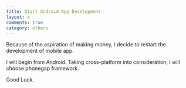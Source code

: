 ```yaml
---
title: Start Android App Development
layout: x
comments: true
category: others
---
```




Because of the aspiration of making money, I decide to restart the development of mobile app.

I will begin from Android. Taking cross-platform into consideration, I will choose phonegap framework.

Good Luck.
